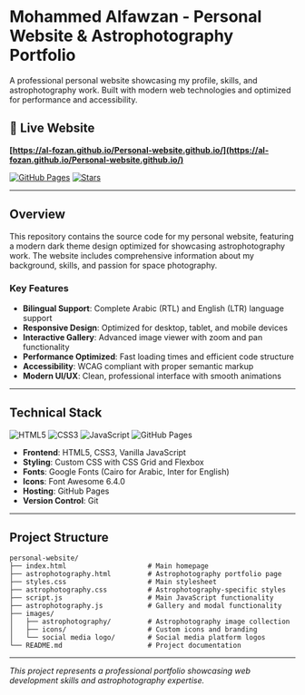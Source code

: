 # Mohammed Alfawzan - Personal Website & Astrophotography Portfolio

A professional personal website showcasing my profile, skills, and astrophotography work. Built with modern web technologies and optimized for performance and accessibility.

## 🔗 Live Website
**[https://al-fozan.github.io/Personal-website.github.io/](https://al-fozan.github.io/Personal-website.github.io/)**

[![GitHub Pages](https://img.shields.io/badge/GitHub%20Pages-Live-brightgreen?style=flat-square&logo=github)](https://al-fozan.github.io/Personal-website.github.io/)
[![Stars](https://img.shields.io/github/stars/Al-fozan/Personal-website.github.io?style=flat-square)](https://github.com/Al-fozan/Personal-website.github.io/stargazers)

---

## Overview

This repository contains the source code for my personal website, featuring a modern dark theme design optimized for showcasing astrophotography work. The website includes comprehensive information about my background, skills, and passion for space photography.

### Key Features

- **Bilingual Support**: Complete Arabic (RTL) and English (LTR) language support
- **Responsive Design**: Optimized for desktop, tablet, and mobile devices
- **Interactive Gallery**: Advanced image viewer with zoom and pan functionality
- **Performance Optimized**: Fast loading times and efficient code structure
- **Accessibility**: WCAG compliant with proper semantic markup
- **Modern UI/UX**: Clean, professional interface with smooth animations

---

## Technical Stack

![HTML5](https://img.shields.io/badge/HTML5-E34F26?style=flat-square&logo=html5&logoColor=white)
![CSS3](https://img.shields.io/badge/CSS3-1572B6?style=flat-square&logo=css3&logoColor=white)
![JavaScript](https://img.shields.io/badge/JavaScript-F7DF1E?style=flat-square&logo=javascript&logoColor=black)
![GitHub Pages](https://img.shields.io/badge/GitHub%20Pages-222222?style=flat-square&logo=github&logoColor=white)

- **Frontend**: HTML5, CSS3, Vanilla JavaScript
- **Styling**: Custom CSS with CSS Grid and Flexbox
- **Fonts**: Google Fonts (Cairo for Arabic, Inter for English)
- **Icons**: Font Awesome 6.4.0
- **Hosting**: GitHub Pages
- **Version Control**: Git

---

## Project Structure

```
personal-website/
├── index.html                    # Main homepage
├── astrophotography.html         # Astrophotography portfolio page
├── styles.css                    # Main stylesheet
├── astrophotography.css          # Astrophotography-specific styles
├── script.js                     # Main JavaScript functionality
├── astrophotography.js           # Gallery and modal functionality
├── images/
│   ├── astrophotography/         # Astrophotography image collection
│   ├── icons/                    # Custom icons and branding
│   └── social media logo/        # Social media platform logos
└── README.md                     # Project documentation
```

---


*This project represents a professional portfolio showcasing web development skills and astrophotography expertise.*
